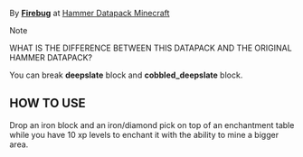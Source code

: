 By **[Firebug](https://www.planetminecraft.com/member/firebug/)** at [Hammer Datapack Minecraft](https://www.planetminecraft.com/data-pack/hammer-datapack/)

> [!NOTE]
> WHAT IS THE DIFFERENCE BETWEEN THIS DATAPACK AND THE ORIGINAL HAMMER DATAPACK?

You can break **deepslate** block and **cobbled_deepslate** block.

## HOW TO USE
Drop an iron block and an iron/diamond pick on top of an enchantment table while you have 10 xp levels to enchant it with the ability to mine a bigger area.
